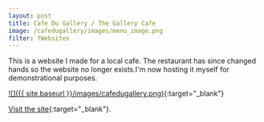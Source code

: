 ```yaml
---
layout: post
title: Cafe Du Gallery / The Gallery Cafe
image: /cafedugallery/images/menu_image.png
filter: fWebsites
---
```


This is a website I made for a local cafe. The restaurant has since changed hands so the website no longer exists.I'm now hosting it myself for demonstrational purposes.

[![]({{ site.baseurl }}/images/cafedugallery.png)](../cafedugallery/){:target="_blank"}

[Visit the site](../cafedugallery/){:target="_blank"}.

